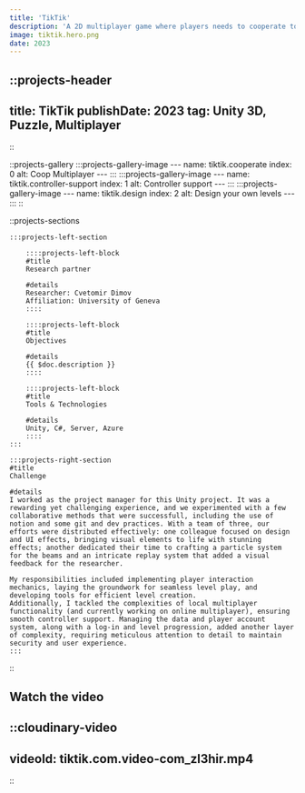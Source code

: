 ```yaml
---
title: 'TikTik'
description: 'A 2D multiplayer game where players needs to cooperate to solve puzzles.'
image: tiktik.hero.png
date: 2023
---
```


<!-- Project heading and meta info (date, type) -->
::projects-header
---

title: TikTik
publishDate: 2023
tag: Unity 3D, Puzzle, Multiplayer
---

::

<!-- Project gallery -->
::projects-gallery
    :::projects-gallery-image
    ---
    name: tiktik.cooperate
    index: 0
    alt: Coop Multiplayer
    ---
    :::
    :::projects-gallery-image
    ---
    name: tiktik.controller-support
    index: 1
    alt: Controller support
    ---
    :::
    :::projects-gallery-image
    ---
    name: tiktik.design
    index: 2
    alt: Design your own levels
    ---
    :::
::

::projects-sections
<!-- Single project left section details -->
    :::projects-left-section
<!-- . Partner -->
        ::::projects-left-block
        #title
        Research partner

        #details
        Researcher: Cvetomir Dimov  
        Affiliation: University of Geneva
        ::::

<!-- . Objective -->
        ::::projects-left-block
        #title
        Objectives

        #details
        {{ $doc.description }} 
        ::::

<!-- . Tools & Technologies  -->
        ::::projects-left-block
        #title
        Tools & Technologies

        #details
        Unity, C#, Server, Azure  
        ::::
    :::

<!-- . Challenge -->
    :::projects-right-section
    #title
    Challenge

    #details
    I worked as the project manager for this Unity project. It was a rewarding yet challenging experience, and we experimented with a few collaborative methods that were successfull, including the use of notion and some git and dev practices. With a team of three, our efforts were distributed effectively: one colleague focused on design and UI effects, bringing visual elements to life with stunning effects; another dedicated their time to crafting a particle system for the beams and an intricate replay system that added a visual feedback for the researcher. 
    
    My responsibilities included implementing player interaction mechanics, laying the groundwork for seamless level play, and developing tools for efficient level creation. 
    Additionally, I tackled the complexities of local multiplayer functionality (and currently working on online multiplayer), ensuring smooth controller support. Managing the data and player account system, along with a log-in and level progression, added another layer of complexity, requiring meticulous attention to detail to maintain security and user experience.
    :::
::

## Watch the video

::cloudinary-video
---

videoId: tiktik.com.video-com_zl3hir.mp4
---

::
<!-- Related projects -->
